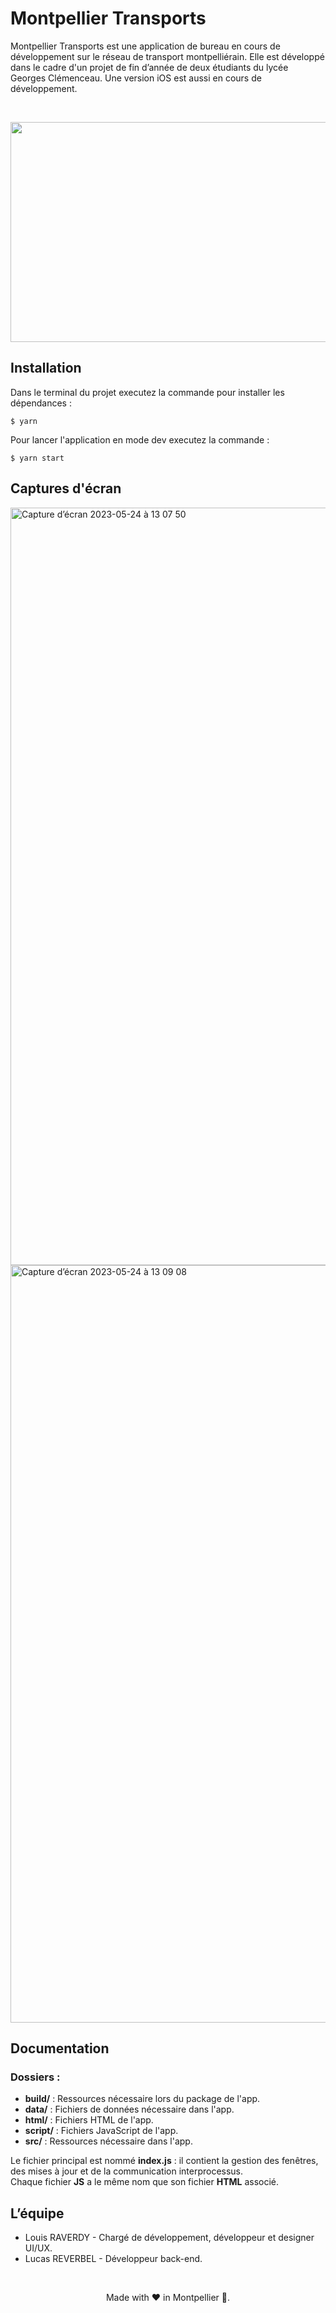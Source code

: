 # Montpellier Transports

Montpellier Transports est une application de bureau en cours de développement sur le réseau de transport montpelliérain. Elle est développé dans le cadre d'un projet de fin d’année de deux étudiants du lycée Georges Clémenceau.
Une version iOS est aussi en cours de développement.

</br>

<p align="center">
  <img width="712" height="352" src="https://github.com/LouisRaverdy/MontpellierTransports/assets/47295080/6af4b169-11ad-4ef6-bde9-6c0fef0b6d38">
</p>


## Installation

Dans le terminal du projet executez la commande pour installer les dépendances :
```console
$ yarn
```

Pour lancer l'application en mode dev executez la commande :
```console
$ yarn start
```
## Captures d'écran

<img width="1212" alt="Capture d’écran 2023-05-24 à 13 07 50" src="https://github.com/LouisRaverdy/MontpellierTransports/assets/47295080/35e266c2-1629-462e-834d-55893aeb8a42">
<img width="1212" alt="Capture d’écran 2023-05-24 à 13 09 08" src="https://github.com/LouisRaverdy/MontpellierTransports/assets/47295080/7a138c1a-9eb7-4560-bf77-bcae4f1e4d80">

## Documentation

### Dossiers :
- **build/** : Ressources nécessaire lors du package de l'app.
- **data/** : Fichiers de données nécessaire dans l'app.
- **html/** : Fichiers HTML de l'app.
- **script/** : Fichiers JavaScript de l'app.
- **src/** : Ressources nécessaire dans l'app.

Le fichier principal est nommé **index.js** : il contient la gestion des fenêtres, des mises à jour et de la communication interprocessus.</br>
Chaque fichier **JS** a le même nom que son fichier **HTML** associé.

## L’équipe
- Louis RAVERDY  - Chargé de développement, développeur et designer UI/UX.
- Lucas REVERBEL - Développeur back-end.

</br>
<p align="center">
  Made with ❤️ in Montpellier 🌴.
</p>
